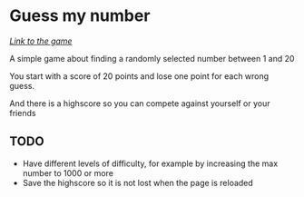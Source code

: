 # Guess my number

[_Link to the game_](https://deiximar.github.io/guess-my-number/) 

A simple game about finding a randomly selected number between 1 and 20

You start with a score of 20 points and lose one point for each wrong guess. 

And there is a highscore so you can compete against yourself or your friends

## TODO
- Have different levels of difficulty, for example by increasing the max number to 1000 or more
- Save the highscore so it is not lost when the page is reloaded
